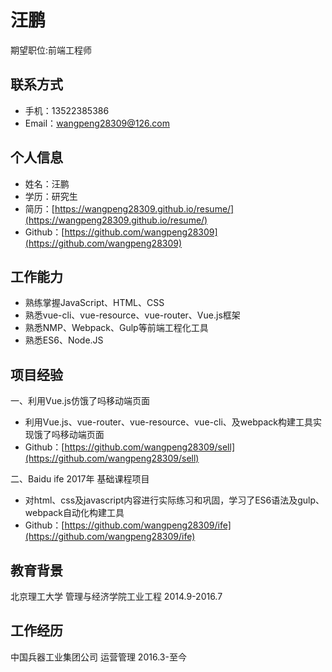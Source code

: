 汪鹏
=====
期望职位:前端工程师

联系方式
----
* 手机：13522385386
* Email：[wangpeng28309@126.com](wangpeng28309@126.com)


个人信息
----
* 姓名：汪鹏
* 学历：研究生
* 简历：[https://wangpeng28309.github.io/resume/](https://wangpeng28309.github.io/resume/)
* Github：[https://github.com/wangpeng28309](https://github.com/wangpeng28309)

工作能力
----
* 熟练掌握JavaScript、HTML、CSS
* 熟悉vue-cli、vue-resource、vue-router、Vue.js框架
* 熟悉NMP、Webpack、Gulp等前端工程化工具
* 熟悉ES6、Node.JS

项目经验
----
一、利用Vue.js仿饿了吗移动端页面
* 利用Vue.js、vue-router、vue-resource、vue-cli、及webpack构建工具实现饿了吗移动端页面
* Github：[https://github.com/wangpeng28309/sell](https://github.com/wangpeng28309/sell)

二、Baidu ife 2017年 基础课程项目
* 对html、css及javascript内容进行实际练习和巩固，学习了ES6语法及gulp、webpack自动化构建工具
* Github：[https://github.com/wangpeng28309/ife](https://github.com/wangpeng28309/ife)

教育背景
----
北京理工大学 管理与经济学院工业工程 2014.9-2016.7

工作经历
-----
中国兵器工业集团公司 运营管理 2016.3-至今




